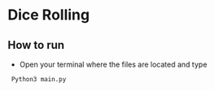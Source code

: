 # Dice Rolling



 ## How to run

 - Open your terminal where the files are located and type
 ```bash
  Python3 main.py
```





 

 


